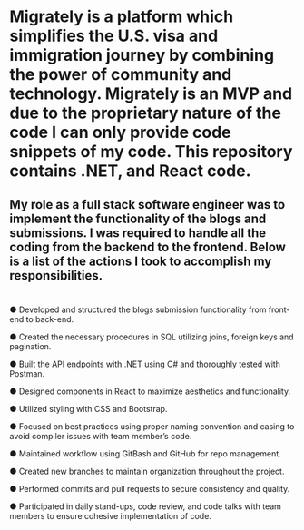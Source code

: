 # Migrately is a platform which simplifies the U.S. visa and immigration journey by combining the power of community and technology. Migrately is an MVP and due to the proprietary nature of the code I can only provide code snippets of my code. This repository contains .NET, and React code.

## My role as a  full stack software engineer was to implement the functionality of the blogs and submissions. I was required to handle all the coding from the backend to the frontend. Below is a list of the actions I took to accomplish my responsibilities.

#

● Developed and structured the blogs submission functionality from front-end to back-end.

● Created the necessary procedures in SQL utilizing joins, foreign keys and pagination.

● Built the API endpoints with .NET using C# and thoroughly tested with Postman.

● Designed components in React to maximize aesthetics and functionality.

● Utilized styling with CSS and Bootstrap.

● Focused on best practices using proper naming convention and casing to avoid compiler issues with team member’s code.

● Maintained workflow using GitBash and GitHub for repo management.

● Created new branches to maintain organization throughout the project.

● Performed commits and pull requests to secure consistency and quality.

● Participated in daily stand-ups, code review, and code talks with team members to ensure cohesive implementation of code.
